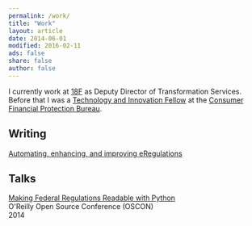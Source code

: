 ```yaml
---
permalink: /work/
title: "Work"
layout: article
date: 2014-06-01
modified: 2016-02-11
ads: false
share: false
author: false
---
```



I currently work at [18F](https://18f.gsa.gov) as Deputy Director of
Transformation Services. Before that I was a [Technology and Innovation
Fellow](http://www.consumerfinance.gov/jobs/technology-innovation-fellows/) at
the [Consumer Financial Protection Bureau](http://www.consumerfinance.gov/).

## Writing 

[Automating, enhancing, and improving eRegulations](https://cfpb.github.io/articles/automating-enhancing-improving-eregulations/)

## Talks

[Making Federal Regulations Readable with Python](http://bit.ly/1tWgbw5)  
O'Reilly Open Source Conference (OSCON)  
2014
